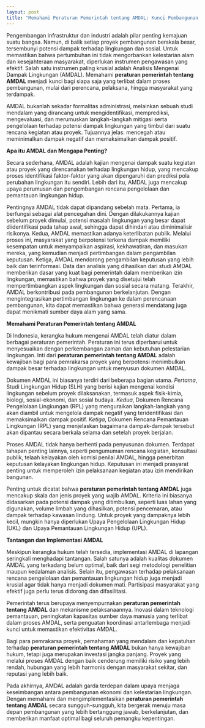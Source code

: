 ```yaml
---
layout: post
title: "Memahami Peraturan Pemerintah tentang AMDAL: Kunci Pembangunan Berkelanjutan"
---
```


Pengembangan infrastruktur dan industri adalah pilar penting kemajuan suatu bangsa. Namun, di balik setiap proyek pembangunan berskala besar, tersembunyi potensi dampak terhadap lingkungan dan sosial. Untuk memastikan bahwa pertumbuhan ini tidak mengorbankan kelestarian alam dan kesejahteraan masyarakat, diperlukan instrumen pengawasan yang efektif. Salah satu instrumen paling krusial adalah Analisis Mengenai Dampak Lingkungan (AMDAL). Memahami **peraturan pemerintah tentang AMDAL** menjadi kunci bagi siapa saja yang terlibat dalam proses pembangunan, mulai dari perencana, pelaksana, hingga masyarakat yang terdampak.

AMDAL bukanlah sekadar formalitas administrasi, melainkan sebuah studi mendalam yang dirancang untuk mengidentifikasi, memprediksi, mengevaluasi, dan merumuskan langkah-langkah mitigasi serta pengelolaan terhadap potensi dampak lingkungan yang timbul dari suatu rencana kegiatan atau proyek. Tujuannya jelas: mencegah atau meminimalkan dampak negatif dan memaksimalkan dampak positif.

**Apa itu AMDAL dan Mengapa Penting?**

Secara sederhana, AMDAL adalah kajian mengenai dampak suatu kegiatan atau proyek yang direncanakan terhadap lingkungan hidup, yang mencakup proses identifikasi faktor-faktor yang akan dipengaruhi dan prediksi pola perubahan lingkungan itu sendiri. Lebih dari itu, AMDAL juga mencakup upaya perumusan dan pengembangan rencana pengelolaan dan pemantauan lingkungan hidup.

Pentingnya AMDAL tidak dapat dipandang sebelah mata. Pertama, ia berfungsi sebagai alat pencegahan dini. Dengan dilakukannya kajian sebelum proyek dimulai, potensi masalah lingkungan yang besar dapat diidentifikasi pada tahap awal, sehingga dapat dihindari atau diminimalisir risikonya. Kedua, AMDAL memastikan adanya keterlibatan publik. Melalui proses ini, masyarakat yang berpotensi terkena dampak memiliki kesempatan untuk menyampaikan aspirasi, kekhawatiran, dan masukan mereka, yang kemudian menjadi pertimbangan dalam pengambilan keputusan. Ketiga, AMDAL mendorong pengambilan keputusan yang lebih baik dan terinformasi. Data dan analisis yang dihasilkan dari studi AMDAL memberikan dasar yang kuat bagi pemerintah dalam memberikan izin lingkungan, memastikan bahwa proyek yang disetujui telah mempertimbangkan aspek lingkungan dan sosial secara matang. Terakhir, AMDAL berkontribusi pada pembangunan berkelanjutan. Dengan mengintegrasikan pertimbangan lingkungan ke dalam perencanaan pembangunan, kita dapat memastikan bahwa generasi mendatang juga dapat menikmati sumber daya alam yang sama.

**Memahami Peraturan Pemerintah tentang AMDAL**

Di Indonesia, kerangka hukum mengenai AMDAL telah diatur dalam berbagai peraturan pemerintah. Peraturan ini terus diperbarui untuk menyesuaikan dengan perkembangan zaman dan kebutuhan pelestarian lingkungan. Inti dari **peraturan pemerintah tentang AMDAL** adalah kewajiban bagi para pemrakarsa proyek yang berpotensi menimbulkan dampak besar terhadap lingkungan untuk menyusun dokumen AMDAL.

Dokumen AMDAL ini biasanya terdiri dari beberapa bagian utama. *Pertama*, Studi Lingkungan Hidup (SLH) yang berisi kajian mengenai kondisi lingkungan sebelum proyek dilaksanakan, termasuk aspek fisik-kimia, biologi, sosial-ekonomi, dan sosial budaya. *Kedua*, Dokumen Rencana Pengelolaan Lingkungan (RPL) yang menguraikan langkah-langkah yang akan diambil untuk mengelola dampak negatif yang teridentifikasi dan memaksimalkan dampak positif. *Ketiga*, Dokumen Rencana Pemantauan Lingkungan (RPL) yang menjelaskan bagaimana dampak-dampak tersebut akan dipantau secara berkala selama dan setelah proyek berjalan.

Proses AMDAL tidak hanya berhenti pada penyusunan dokumen. Terdapat tahapan penting lainnya, seperti pengumuman rencana kegiatan, konsultasi publik, telaah kelayakan oleh komisi penilai AMDAL, hingga penerbitan keputusan kelayakan lingkungan hidup. Keputusan ini menjadi prasyarat penting untuk memperoleh izin pelaksanaan kegiatan atau izin mendirikan bangunan.

Penting untuk dicatat bahwa **peraturan pemerintah tentang AMDAL** juga mencakup skala dan jenis proyek yang wajib AMDAL. Kriteria ini biasanya didasarkan pada potensi dampak yang ditimbulkan, seperti luas lahan yang digunakan, volume limbah yang dihasilkan, potensi pencemaran, atau dampak terhadap kawasan lindung. Untuk proyek yang dampaknya lebih kecil, mungkin hanya diperlukan Upaya Pengelolaan Lingkungan Hidup (UKL) dan Upaya Pemantauan Lingkungan Hidup (UPL).

**Tantangan dan Implementasi AMDAL**

Meskipun kerangka hukum telah tersedia, implementasi AMDAL di lapangan seringkali menghadapi tantangan. Salah satunya adalah kualitas dokumen AMDAL yang terkadang belum optimal, baik dari segi metodologi penelitian maupun kedalaman analisis. Selain itu, pengawasan terhadap pelaksanaan rencana pengelolaan dan pemantauan lingkungan hidup juga menjadi krusial agar tidak hanya menjadi dokumen mati. Partisipasi masyarakat yang efektif juga perlu terus didorong dan difasilitasi.

Pemerintah terus berupaya menyempurnakan **peraturan pemerintah tentang AMDAL** dan mekanisme pelaksanaannya. Inovasi dalam teknologi pemantauan, peningkatan kapasitas sumber daya manusia yang terlibat dalam proses AMDAL, serta penguatan koordinasi antarlembaga menjadi kunci untuk memastikan efektivitas AMDAL.

Bagi para pemrakarsa proyek, pemahaman yang mendalam dan kepatuhan terhadap **peraturan pemerintah tentang AMDAL** bukan hanya kewajiban hukum, tetapi juga merupakan investasi jangka panjang. Proyek yang melalui proses AMDAL dengan baik cenderung memiliki risiko yang lebih rendah, hubungan yang lebih harmonis dengan masyarakat sekitar, dan reputasi yang lebih baik.

Pada akhirnya, AMDAL adalah garda terdepan dalam upaya menjaga keseimbangan antara pembangunan ekonomi dan kelestarian lingkungan. Dengan memahami dan mengimplementasikan **peraturan pemerintah tentang AMDAL** secara sungguh-sungguh, kita bergerak menuju masa depan pembangunan yang lebih bertanggung jawab, berkelanjutan, dan memberikan manfaat optimal bagi seluruh pemangku kepentingan.

